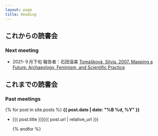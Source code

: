 ```yaml
---
layout: page
title: Reading
---
```

## これからの読書会

### Next meeting

- 2021-９月下旬  報告者：石田温美 [Tomášková, Silvia. 2007. Mapping a Future: Archaeology, Feminism, and Scientific Practice](https://www.google.com/url?sa=t&rct=j&q=&esrc=s&source=web&cd=&ved=2ahUKEwj62uarl9ryAhUM62EKHewBDx8QFnoECAUQAQ&url=https%3A%2F%2Farchaeology-gender-europe.org%2Fdocs%2Fsilvia.pdf&usg=AOvVaw1zRcHXFpiqBoHzpV2GG2CF)



## これまでの読書会

### Past meetings

{% for post in site.posts %}
**{{ post.date | date: "%B %d, %Y" }}**

- [{{ post.title }}]({{ post.url | relative_url }})

  {% endfor %}
  
